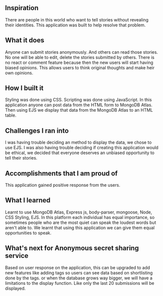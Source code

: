 ## Inspiration
There are people in this world who want to tell stories without revealing their identities. This application was built to help resolve that problem. 
## What it does
Anyone can submit stories anonymously. And others can read those stories. No one will be able to edit, delete the stories submitted by others. There is no react or comment feature because then the new users will start having biased opinions. This allows users to think original thoughts and make heir own opinions. 
## How I built it
Styling was done using CSS.
Scripting was done using JavaScript.
In this application anyone can post data from the HTML form to MongoDB Atlas. Then using EJS we display that data from the MongoDB Atlas to an HTML table.
## Challenges I ran into
I was having trouble deciding an method to display the data, we chose to use EJS. 
I was also having trouble deciding if creating this application would be ethical, we decided that everyone deserves an unbiased opportunity to tell their stories.
## Accomplishments that I am proud of
This application gained positive response from the users.
## What I learned
Learnt to use MongoDB Atlas, Express js, body-parser, mongoose, Node, CSS Styling, EJS.
In this platform each individual has equal importance, so sometimes people who are the most quiet can speak the loudest words but aren't able to. We learnt that using this application we can give them equal opportunities to speak.
## What's next for Anonymous secret sharing service
Based on user response on the application, this can be upgraded to add new features like adding tags so users  can see data based on shortlisting done by the tags. 
or when the database grows way bigger, we will have a limitations to the display function. Like only the last 20 submissions will be displayed.

